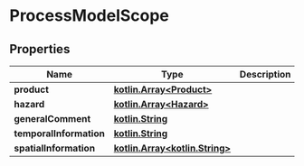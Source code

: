 # ProcessModelScope

## Properties
Name | Type | Description | Notes
------------ | ------------- | ------------- | -------------
**product** | [**kotlin.Array&lt;Product&gt;**](Product.md) |  | 
**hazard** | [**kotlin.Array&lt;Hazard&gt;**](Hazard.md) |  | 
**generalComment** | [**kotlin.String**](.md) |  |  [optional]
**temporalInformation** | [**kotlin.String**](.md) |  |  [optional]
**spatialInformation** | [**kotlin.Array&lt;kotlin.String&gt;**](.md) |  |  [optional]

